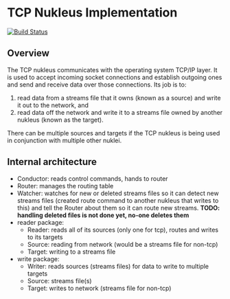 # TCP Nukleus Implementation

[![Build Status][build-status-image]][build-status]

[build-status-image]: https://travis-ci.org/reaktivity/nukleus-tcp.java.svg?branch=develop
[build-status]: https://travis-ci.org/reaktivity/nukleus-tcp.java

## Overview

The TCP nukleus communicates with the operating system TCP/IP layer. It is used to accept incoming socket connections and establish outgoing ones and send and receive data over those connections.  Its job is to:
1. read data from a streams file that it owns (known as a source) and write it out to the network, and
2. read data off the network and write it to a streams file owned by another nukleus (known as the target).

There can be multiple sources and targets if the TCP nukleus is being used in conjunction with multiple other nuklei.

## Internal architecture

- Conductor: reads control commands, hands to router
- Router: manages the routing table
- Watcher: watches for new or deleted streams files so it can detect new streams files (created route command to another nukleus that writes to this) and tell the Router about them so it can route new streams. **TODO: handling deleted files is not done yet, no-one deletes them** 
- reader package:
  - Reader: reads all of its sources (only one for tcp), routes and writes to its targets
  - Source: reading from network (would be a streams file for non-tcp)
  - Target: writing to a streams file 
- write package:
  - Writer: reads sources (streams files) for data to write to multiple targets
  - Source: streams file(s)
  - Target: writes to network (streams file for non-tcp)
